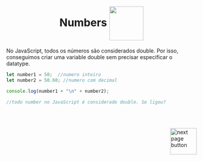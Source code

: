 <h1 align="center">
    <span>Numbers</span>
    <img src="https://cdn-icons-png.flaticon.com/512/709/709337.png" alt="" width="90px" align="center">
</h1>

No JavaScript, todos os números são considerados double. Por isso, conseguimos criar uma variable double sem precisar especificar o datatype.

```js
let number1 = 50;  //numero inteiro
let number2 = 50.60; //numero com decimal

console.log(number1 + "\n" + number2);

//todo number no JavaScript é considerado double. Se ligou?
```


<br>
<br>


<!-- next page buttons -->
[<img src="https://img.icons8.com/?size=512&id=47092&format=png" alt="next page button" width="70px" align="right">](../2.datatypes/2.boolean.md)